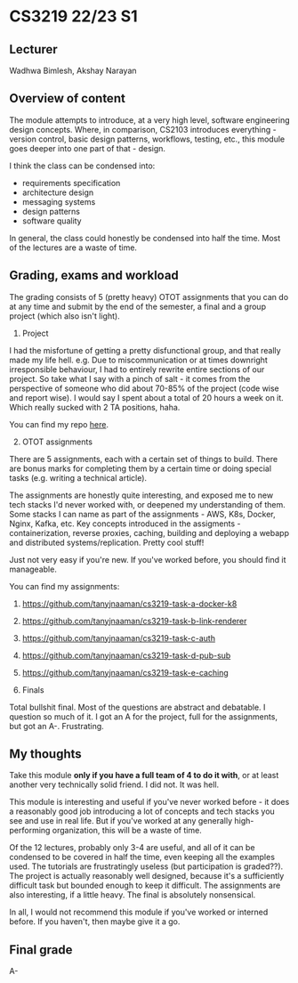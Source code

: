 # CS3219 22/23 S1

## Lecturer
Wadhwa Bimlesh, Akshay Narayan

## Overview of content
The module attempts to introduce, at a very high level, software engineering design concepts. Where, in comparison, CS2103 introduces everything - version control, basic design patterns, workflows, testing, etc., this module goes deeper into one part of that - design. 

I think the class can be condensed into: 
* requirements specification
* architecture design
* messaging systems
* design patterns
* software quality

In general, the class could honestly be condensed into half the time. Most of the lectures are a waste of time.


## Grading, exams and workload
The grading consists of 5 (pretty heavy) OTOT assignments that you can do at any time and submit by the end of the semester, a final and a group project (which also isn't light). 

1. Project

I had the misfortune of getting a pretty disfunctional group, and that really made my life hell. e.g. Due to miscommunication or at times downright irresponsible behaviour, I had to entirely rewrite entire sections of our project. So take what I say with a pinch of salt - it comes from the perspective of someone who did about 70-85% of the project (code wise and report wise). I would say I spent about a total of 20 hours a week on it. Which really sucked with 2 TA positions, haha. 

You can find my repo [here](https://github.com/CS3219-AY2223S1/cs3219-project-ay2223s1-g47).

2. OTOT assignments

There are 5 assignments, each with a certain set of things to build. There are bonus marks for completing them by a certain time or doing special tasks (e.g. writing a technical article). 

The assignments are honestly quite interesting, and exposed me to new tech stacks I'd never worked with, or deepened my understanding of them. Some stacks I can name as part of the assignments - AWS, K8s, Docker, Nginx, Kafka, etc. Key concepts introduced in the assigments - containerization, reverse proxies, caching, building and deploying a webapp and distributed systems/replication. Pretty cool stuff! 

Just not very easy if you're new. If you've worked before, you should find it manageable. 

You can find my assignments: 
1. https://github.com/tanyjnaaman/cs3219-task-a-docker-k8
2. https://github.com/tanyjnaaman/cs3219-task-b-link-renderer
3. https://github.com/tanyjnaaman/cs3219-task-c-auth
4. https://github.com/tanyjnaaman/cs3219-task-d-pub-sub
5. https://github.com/tanyjnaaman/cs3219-task-e-caching

6. Finals

Total bullshit final. Most of the questions are abstract and debatable. I question so much of it. I got an A for the project, full for the assignments, but got an A-. Frustrating. 

## My thoughts

Take this module **only if you have a full team of 4 to do it with**, or at least another very technically solid friend. I did not. It was hell. 

This module is interesting and useful if you've never worked before - it does a reasonably good job introducing a lot of concepts and tech stacks you see and use in real life. But if you've worked at any generally high-performing organization, this will be a waste of time. 

Of the 12 lectures, probably only 3-4 are useful, and all of it can be condensed to be covered in half the time, even keeping all the examples used. The tutorials are frustratingly useless (but participation is graded??). The project is actually reasonably well designed, because it's a sufficiently difficult task but bounded enough to keep it difficult. The assignments are also interesting, if a little heavy. The final is absolutely nonsensical. 

In all, I would not recommend this module if you've worked or interned before. If you haven't, then maybe give it a go. 

## Final grade 
A-